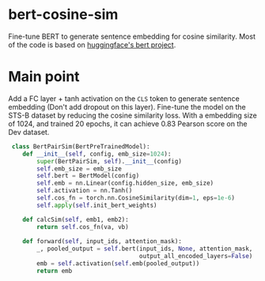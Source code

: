 # bert-cosine-sim
Fine-tune BERT to generate sentence embedding for cosine similarity. Most of the code is based on [huggingface's bert project](https://github.com/huggingface/pytorch-pretrained-BERT).

# Main point
Add a FC layer + tanh activation on the `CLS` token to generate sentence embedding (Don't add dropout on this layer). Fine-tune the model on the STS-B dataset by reducing the cosine similarity loss. With a embedding size of 1024, and trained 20 epochs, it can achieve 0.83 Pearson score on the Dev dataset.

```python
 class BertPairSim(BertPreTrainedModel):
    def __init__(self, config, emb_size=1024):
        super(BertPairSim, self).__init__(config)
        self.emb_size = emb_size
        self.bert = BertModel(config)
        self.emb = nn.Linear(config.hidden_size, emb_size)
        self.activation = nn.Tanh()
        self.cos_fn = torch.nn.CosineSimilarity(dim=1, eps=1e-6)
        self.apply(self.init_bert_weights)

    def calcSim(self, emb1, emb2):
        return self.cos_fn(va, vb)
        
    def forward(self, input_ids, attention_mask):
        _, pooled_output = self.bert(input_ids, None, attention_mask,
                                     output_all_encoded_layers=False)
        emb = self.activation(self.emb(pooled_output))
        return emb
```

